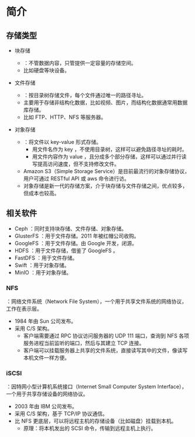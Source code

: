 # 简介

## 存储类型

- 块存储
  - ：不管数据内容，只管提供一定容量的存储空间。
  - 比如硬盘等块设备。

- 文件存储
  - ：按目录树存储文件，每个文件通过唯一的路径寻址。
  - 主要用于存储非结构化数据，比如视频、图片，而结构化数据通常用数据库存储。
  - 比如 FTP、HTTP、NFS 等服务器。

- 对象存储
  - ：将文件以 key-value 形式存储。
    - 用文件名作为 key ，不使用目录树，这样可以避免路径寻址的耗时。
    - 用文件内容作为 value ，且分成多个部分存储，这样可以通过并行读写提高访问速度，但不支持修改文件。
  - Amazon S3（Simple Storage Service）是目前最流行的对象存储协议，用户可通过 RESTful API 或 aws 命令进行访。
  - 对象存储是新一代的存储方案，介于块存储与文件存储之间，优点较多，但成本也较高。

## 相关软件

- Ceph ：同时支持块存储、文件存储、对象存储。
- GlusterFS ：用于文件存储。2011 年被红帽公司收购。
- GoogleFS ：用于文件存储。由 Google 开发，闭源。
- HDFS ：用于文件存储，借鉴了 GoogleFS 。
- FastDFS ：用于文件存储。
- Swift ：用于对象存储。
- MinIO ：用于对象存储。

### NFS

：网络文件系统（Network File System），一个用于共享文件系统的网络协议，工作在表示层。
- 1984 年由 Sun 公司发布。
- 采用 C/S 架构。
  - 客户端需要通过 RPC 协议访问服务器的 UDP 111 端口，查询到 NFS 各项服务进程当前监听的端口，然后与其建立 TCP 连接。
  - 客户端可以挂载服务器上共享的文件系统，直接读写其中的文件，像读写本机文件一样方便。

### iSCSI

：因特网小型计算机系统接口（Internet Small Computer System Interface），一个用于共享存储设备的网络协议。
- 2003 年由 IBM 公司发布。
- 采用 C/S 架构，基于 TCP/IP 协议通信。
- 比 NFS 更底层，可以将远程主机的存储设备（比如磁盘）挂载到本机。
  - 原理：将本机发出的 SCSI 命令，传输到远程主机上执行。
